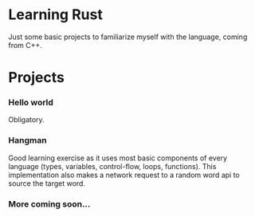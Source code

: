 # Learning Rust

Just some basic projects to familiarize myself with the language, coming from C++.

# Projects
### Hello world
Obligatory.

### Hangman
Good learning exercise as it uses most basic components of every language (types, variables, control-flow, loops, functions).
This implementation also makes a network request to a random word api to source the target word.

### More coming soon...
